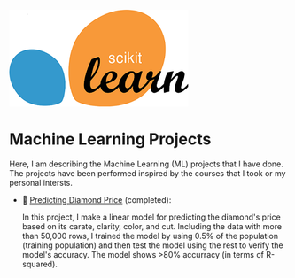 ![alt text](Scikit_learn_logo.png)

# Machine Learning Projects
Here, I am describing the Machine Learning (ML) projects that I have done. The projects have been performed inspired by the courses that I took or my personal intersts. 

* :large_blue_diamond: [Predicting Diamond Price](https://github.com/HamedHeli/PythonProjects/blob/46277ecc58503aac627bd7b8324f323173c4108d/Diamond/Diamond.ipynb) (completed): 
      
   In this project, I make a linear model for predicting the diamond's price based on its carate, clarity, color, and cut. Including the data with more than 50,000 rows, I trained the model by using 0.5% of the population (training population) and then test the model using the rest to verify the model's accuracy. The model shows >80% accurracy (in terms of R-squared). 

